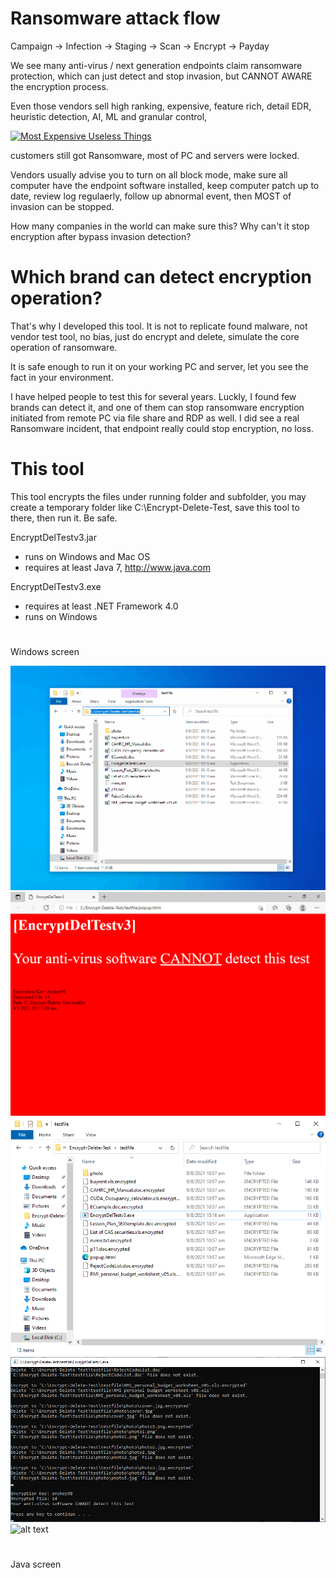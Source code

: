 # Ransomware attack flow

Campaign -> Infection -> Staging -> Scan -> Encrypt -> Payday

We see many anti-virus / next generation endpoints claim ransomware protection, which can just detect and stop invasion, but CANNOT AWARE the encryption process.

Even those vendors sell high ranking, expensive, feature rich, detail EDR, heuristic detection, AI, ML and granular control,

[![Most Expensive Useless Things](https://i.ytimg.com/vi/6Q5nrnyWqyM/maxresdefault.jpg)](https://www.youtube.com/watch?v=6Q5nrnyWqyM)

customers still got Ransomware, most of PC and servers were locked.

Vendors usually advise you to turn on all block mode, make sure all computer have the endpoint software installed, keep computer patch up to date, review log regulaerly, follow up abnormal event, then MOST of invasion can be stopped.

How many companies in the world can make sure this?  Why can't it stop encryption after bypass invasion detection?


# Which brand can detect encryption operation?

That's why I developed this tool.  It is not to replicate found malware, not vendor test tool, no bias, just do encrypt and delete, simulate the core operation of ransomware.

It is safe enough to run it on your working PC and server, let you see the fact in your environment.

I have helped people to test this for several years.  Luckly, I found few brands can detect it, and one of them can stop ransomware encryption initiated from remote PC via file share and RDP as well.  I did see a real Ransomware incident, that endpoint really could stop encryption, no loss.


# This tool

This tool encrypts the files under running folder and subfolder, you may create a temporary folder like C:\Encrypt-Delete-Test\, save this tool to there, then run it.  Be safe.

EncryptDelTestv3.jar
- runs on Windows and Mac OS
- requires at least Java 7, http://www.java.com

EncryptDelTestv3.exe
- requires at least .NET Framework 4.0
- runs on Windows


#

Windows screen


![alt text](https://raw.githubusercontent.com/eddiechu/Encrypt-Delete-Test/main/Image/screen1.gif)
![alt text](https://raw.githubusercontent.com/eddiechu/Encrypt-Delete-Test/main/Image/screen2.png)
![alt text](https://raw.githubusercontent.com/eddiechu/Encrypt-Delete-Test/main/Image/screen3.png)
![alt text](https://raw.githubusercontent.com/eddiechu/Encrypt-Delete-Test/main/Image/screen4.png)
![alt text](https://raw.githubusercontent.com/eddiechu/Encrypt-Delete-Test/main/Image/screen6.gif)



#

Java screen

